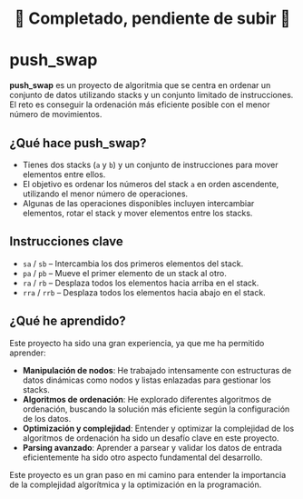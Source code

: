 <h1 align="center">
  🚀 Completado, pendiente de subir 🚀
</h1>

# push_swap

**push_swap** es un proyecto de algoritmia que se centra en ordenar un conjunto de datos utilizando stacks y un conjunto limitado de instrucciones. El reto es conseguir la ordenación más eficiente posible con el menor número de movimientos.

## ¿Qué hace push_swap?

- Tienes dos stacks (`a` y `b`) y un conjunto de instrucciones para mover elementos entre ellos.
- El objetivo es ordenar los números del stack `a` en orden ascendente, utilizando el menor número de operaciones.
- Algunas de las operaciones disponibles incluyen intercambiar elementos, rotar el stack y mover elementos entre los stacks.

## Instrucciones clave

- `sa` / `sb` – Intercambia los dos primeros elementos del stack.
- `pa` / `pb` – Mueve el primer elemento de un stack al otro.
- `ra` / `rb` – Desplaza todos los elementos hacia arriba en el stack.
- `rra` / `rrb` – Desplaza todos los elementos hacia abajo en el stack.

## ¿Qué he aprendido?

Este proyecto ha sido una gran experiencia, ya que me ha permitido aprender:

- **Manipulación de nodos**: He trabajado intensamente con estructuras de datos dinámicas como nodos y listas enlazadas para gestionar los stacks.
- **Algoritmos de ordenación**: He explorado diferentes algoritmos de ordenación, buscando la solución más eficiente según la configuración de los datos.
- **Optimización y complejidad**: Entender y optimizar la complejidad de los algoritmos de ordenación ha sido un desafío clave en este proyecto.
- **Parsing avanzado**: Aprender a parsear y validar los datos de entrada eficientemente ha sido otro aspecto fundamental del desarrollo.

Este proyecto es un gran paso en mi camino para entender la importancia de la complejidad algorítmica y la optimización en la programación.

